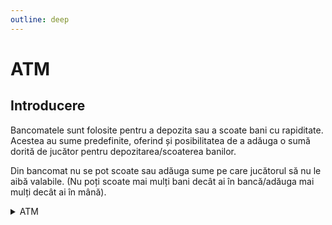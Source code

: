 ```yaml
---
outline: deep
---
```


# ATM

## Introducere

Bancomatele sunt folosite pentru a depozita sau a scoate bani cu rapiditate. Acestea au sume predefinite, oferind și posibilitatea de a adăuga o sumă dorită de jucător pentru depozitarea/scoaterea banilor.

Din bancomat nu se pot scoate sau adăuga sume pe care jucătorul să nu le aibă valabile. (Nu poți scoate mai mulți bani decât ai în bancă/adăuga mai mulți decât ai în mână).

<details>
  <summary>ATM</summary>
  <img src="https://assets.b-zone.ro/wiki/atm.gif" alt="ATM">
</details>